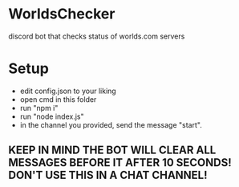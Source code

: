 # WorldsChecker
discord bot that checks status of worlds.com servers
# Setup
- edit config.json to your liking
- open cmd in this folder
- run "npm i"
- run "node index.js"
- in the channel you provided, send the message "start".
## KEEP IN MIND THE BOT WILL CLEAR ALL MESSAGES BEFORE IT AFTER 10 SECONDS! DON'T USE THIS IN A CHAT CHANNEL!
